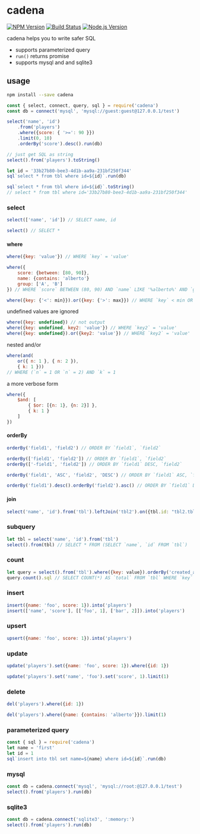 # cadena

[![NPM Version][npm-image]][npm-url]
[![Build Status][travis-image]][travis-url]
[![Node.js Version][node-version-image]][node-version-url]

cadena helps you to write safer SQL

- supports parameterized query
- `run()` returns promise
- supports mysql and and sqlite3

## usage

```sh
npm install --save cadena
```

```js
const { select, connect, query, sql } = require('cadena')
const db = connect('mysql', 'mysql://guest:guest@127.0.0.1/test')

select('name', 'id')
    .from('players')
    .where({score: { '>=': 90 }})
    .limit(0, 10)
    .orderBy('score').desc().run(db)

// just get SQL as string
select().from('players').toString()

let id = '33b27b80-bee3-4d1b-aa9a-231bf250f344'
sql`select * from tbl where id=${id}`.run(db)

sql`select * from tbl where id=${id}`.toString()
// select * from tbl where id='33b27b80-bee3-4d1b-aa9a-231bf250f344'
```

### select

```js
select(['name', 'id']) // SELECT name, id

select() // SELECT *
```

#### where

```js
where({key: 'value'}) // WHERE `key` = 'value'

where({
    score: {between: [80, 90]},
    name: {contains: 'alberto'}
    group: ['A', 'B']
}) // WHERE `score` BETWEEN (80, 90) AND `name` LIKE '%alberto%' AND `group` IN ('A', 'B')

where({key: {'<': min}}).or({key: {'>': max}}) // WHERE `key` < min OR `key` > max
```

undefined values are ignored

```js
where({key: undefined}) // not output
where({key: undefined, key2: 'value'}) // WHERE `key2` = 'value'
where({key: undefined}).or({key2: 'value'}) // WHERE `key2` = 'value'
```

nested and/or

```js
where(and(
    or({ n: 1 }, { n: 2 }),
    { k: 1 }))
// WHERE (`n` = 1 OR `n` = 2) AND `k` = 1
```

a more verbose form

```js
where({
    $and: [
        { $or: [{n: 1}, {n: 2}] },
        { k: 1 }
    ]
})
```

#### orderBy

```js
orderBy('field1', 'field2') // ORDER BY `field1`, `field2`

orderBy(['field1', 'field2']) // ORDER BY `field1`, `field2`
orderBy(['-field1', 'field2']) // ORDER BY `field1` DESC, `field2`

orderBy('field1', 'ASC', 'field2', 'DESC') // ORDER BY `field1` ASC, `field2` DESC

orderBy('field1').desc().orderBy('field2').asc() // ORDER BY `field1` DESC, `field2` ASC
```

#### join

```js
select('name', 'id').from('tbl').leftJoin('tbl2').on({tbl.id: "tbl2.tblId"})
```

### subquery

```js
let tbl = select('name', 'id').from('tbl')
select().from(tbl) // SELECT * FROM (SELECT `name`, `id` FROM `tbl`)
```

### count

```js
let query = select().from('tbl').where({key: value}).orderBy('created_at').desc()
query.count().sql // SELECT COUNT(*) AS `total` FROM `tbl` WHERE `key` = 'value'
```

### insert

```js
insert({name: 'foo', score: 1}).into('players')
insert(['name', 'score'], [['foo', 1], ['bar', 2]]).into('players')
```

### upsert

```js
upsert({name: 'foo', score: 1}).into('players')
```

### update

```js
update('players').set({name: 'foo', score: 1}).where({id: 1})
```

```js
update('players').set('name', 'foo').set('score', 1).limit(1)
```

### delete

```js
del('players').where({id: 1})
```

```js
del('players').where({name: {contains: 'alberto'}}).limit(1)
```

### parameterized query

```js
const { sql } = require('cadena')
let name = 'first'
let id = 1
sql`insert into tbl set name=${name} where id=${id}`.run(db)
```

### mysql

```js
const db = cadena.connect('mysql', 'mysql://root:@127.0.0.1/test')
select().from('players').run(db)
```

### sqlite3

```js
const db = cadena.connect('sqlite3', ':memory:')
select().from('players').run(db)
```

[npm-image]: https://img.shields.io/npm/v/cadena.svg?style=flat
[npm-url]: https://npmjs.org/package/cadena
[travis-image]: https://img.shields.io/travis/zweifisch/cadena.svg?style=flat
[travis-url]: https://travis-ci.org/zweifisch/cadena
[node-version-image]: https://img.shields.io/node/v/cadena.svg
[node-version-url]: https://nodejs.org/en/download/
